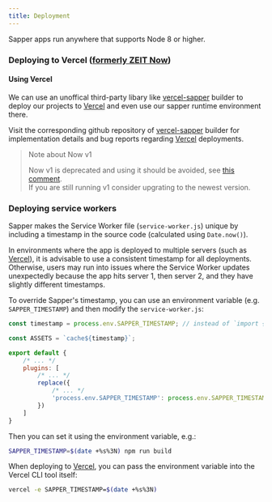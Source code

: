 ```yaml
---
title: Deployment
---
```


Sapper apps run anywhere that supports Node 8 or higher.

### Deploying to Vercel ([formerly ZEIT Now](https://vercel.com/blog/zeit-is-now-vercel))

#### Using Vercel

We can use an unoffical third-party libary like [vercel-sapper](https://www.npmjs.com/package/vercel-sapper) builder to deploy our projects to [Vercel] and even use our sapper runtime environment there.

Visit the corresponding github repository of [vercel-sapper](https://github.com/thgh/vercel-sapper#readme) builder for implementation details and bug reports regarding [Vercel] deployments.

> Note about Now v1
>
> Now v1 is deprecated and using it should be avoided, see [this comment](https://github.com/zeit/now/issues/1805#issuecomment-452470953).  
> If you are still running v1 consider upgrating to the newest version.

### Deploying service workers

Sapper makes the Service Worker file (`service-worker.js`) unique by including a timestamp in the source code
(calculated using `Date.now()`).

In environments where the app is deployed to multiple servers (such as [Vercel]), it is advisable to use a
consistent timestamp for all deployments. Otherwise, users may run into issues where the Service Worker
updates unexpectedly because the app hits server 1, then server 2, and they have slightly different timestamps.

To override Sapper's timestamp, you can use an environment variable (e.g. `SAPPER_TIMESTAMP`) and then modify
the `service-worker.js`:

```js
const timestamp = process.env.SAPPER_TIMESTAMP; // instead of `import { timestamp }`

const ASSETS = `cache${timestamp}`;

export default {
	/* ... */
	plugins: [
		/* ... */
		replace({
			/* ... */
			'process.env.SAPPER_TIMESTAMP': process.env.SAPPER_TIMESTAMP || Date.now()
		})
	]
}
```

Then you can set it using the environment variable, e.g.:

```bash
SAPPER_TIMESTAMP=$(date +%s%3N) npm run build
```

When deploying to [Vercel], you can pass the environment variable into the Vercel CLI tool itself:

```bash
vercel -e SAPPER_TIMESTAMP=$(date +%s%3N)
```

[Vercel]: https://vercel.com/home
